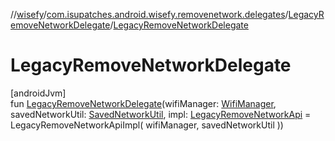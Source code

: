 //[wisefy](../../../index.md)/[com.isupatches.android.wisefy.removenetwork.delegates](../index.md)/[LegacyRemoveNetworkDelegate](index.md)/[LegacyRemoveNetworkDelegate](-legacy-remove-network-delegate.md)

# LegacyRemoveNetworkDelegate

[androidJvm]\
fun [LegacyRemoveNetworkDelegate](-legacy-remove-network-delegate.md)(wifiManager: [WifiManager](https://developer.android.com/reference/kotlin/android/net/wifi/WifiManager.html), savedNetworkUtil: [SavedNetworkUtil](../../com.isupatches.android.wisefy.savednetworks/-saved-network-util/index.md), impl: [LegacyRemoveNetworkApi](../-legacy-remove-network-api/index.md) = LegacyRemoveNetworkApiImpl(
        wifiManager,
        savedNetworkUtil
    ))
